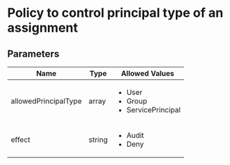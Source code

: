 # Policy to control principal type of an assignment


## Parameters

| Name | Type | Allowed Values |
| -- | -- | -- |
| allowedPrincipalType | array | <ul><li>User</li><li>Group</li><li>ServicePrincipal</li></ul> |
| effect | string | <ul><li>Audit</li><li>Deny</li></ul> |
